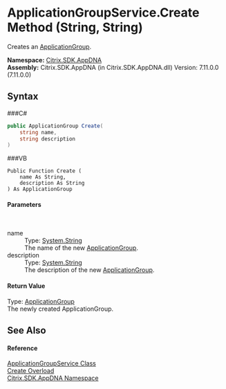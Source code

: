 # ApplicationGroupService.Create Method (String, String)
 

Creates an <a href="T_Citrix_SDK_AppDNA_ApplicationGroup">ApplicationGroup</a>.

**Namespace:**&nbsp;<a href="N_Citrix_SDK_AppDNA">Citrix.SDK.AppDNA</a><br />**Assembly:**&nbsp;Citrix.SDK.AppDNA (in Citrix.SDK.AppDNA.dll) Version: 7.11.0.0 (7.11.0.0)

## Syntax

###C#
```csharp
public ApplicationGroup Create(
	string name,
	string description
)
```

###VB
```vbnet
Public Function Create ( 
	name As String,
	description As String
) As ApplicationGroup
```


#### Parameters
&nbsp;<dl><dt>name</dt><dd>Type: <a href="http://msdn2.microsoft.com/en-us/library/s1wwdcbf" target="_blank">System.String</a><br />The name of the new <a href="T_Citrix_SDK_AppDNA_ApplicationGroup">ApplicationGroup</a>.</dd><dt>description</dt><dd>Type: <a href="http://msdn2.microsoft.com/en-us/library/s1wwdcbf" target="_blank">System.String</a><br />The description of the new <a href="T_Citrix_SDK_AppDNA_ApplicationGroup">ApplicationGroup</a>.</dd></dl>

#### Return Value
Type: <a href="T_Citrix_SDK_AppDNA_ApplicationGroup">ApplicationGroup</a><br />The newly created ApplicationGroup.

## See Also


#### Reference
<a href="T_Citrix_SDK_AppDNA_ApplicationGroupService">ApplicationGroupService Class</a><br /><a href="Overload_Citrix_SDK_AppDNA_ApplicationGroupService_Create">Create Overload</a><br /><a href="N_Citrix_SDK_AppDNA">Citrix.SDK.AppDNA Namespace</a><br />